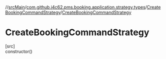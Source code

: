 //[srcMain](../../../index.md)/[com.github.j4c62.pms.booking.application.strategy.types](../index.md)/[CreateBookingCommandStrategy](index.md)/[CreateBookingCommandStrategy](-create-booking-command-strategy.md)

# CreateBookingCommandStrategy

[src]\
constructor()